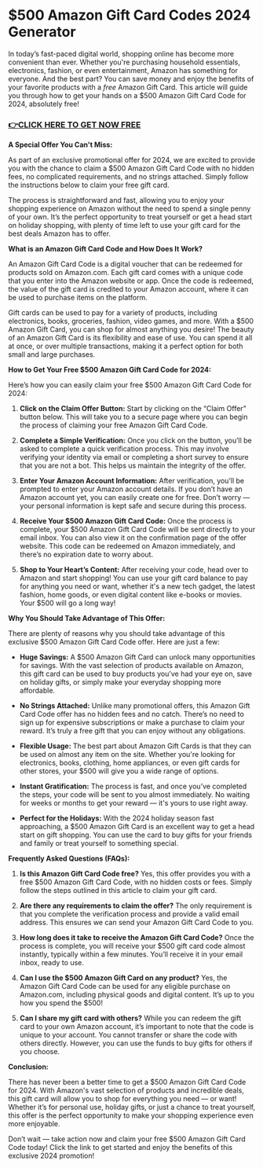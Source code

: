 # $500 Amazon Gift Card Codes 2024 Generator

In today’s fast-paced digital world, shopping online has become more convenient than ever. Whether you're purchasing household essentials, electronics, fashion, or even entertainment, Amazon has something for everyone. And the best part? You can save money and enjoy the benefits of your favorite products with a *free* Amazon Gift Card. This article will guide you through how to get your hands on a $500 Amazon Gift Card Code for 2024, absolutely free!

### [👉CLICK HERE TO GET NOW FREE](https://freeforyou.xyz/amazon/go/codes/)

**A Special Offer You Can't Miss:**

As part of an exclusive promotional offer for 2024, we are excited to provide you with the chance to claim a $500 Amazon Gift Card Code with no hidden fees, no complicated requirements, and no strings attached. Simply follow the instructions below to claim your free gift card. 

The process is straightforward and fast, allowing you to enjoy your shopping experience on Amazon without the need to spend a single penny of your own. It’s the perfect opportunity to treat yourself or get a head start on holiday shopping, with plenty of time left to use your gift card for the best deals Amazon has to offer.

**What is an Amazon Gift Card Code and How Does It Work?**

An Amazon Gift Card Code is a digital voucher that can be redeemed for products sold on Amazon.com. Each gift card comes with a unique code that you enter into the Amazon website or app. Once the code is redeemed, the value of the gift card is credited to your Amazon account, where it can be used to purchase items on the platform.

Gift cards can be used to pay for a variety of products, including electronics, books, groceries, fashion, video games, and more. With a $500 Amazon Gift Card, you can shop for almost anything you desire! The beauty of an Amazon Gift Card is its flexibility and ease of use. You can spend it all at once, or over multiple transactions, making it a perfect option for both small and large purchases.

**How to Get Your Free $500 Amazon Gift Card Code for 2024:**

Here’s how you can easily claim your free $500 Amazon Gift Card Code for 2024:

1. **Click on the Claim Offer Button:**
   Start by clicking on the “Claim Offer” button below. This will take you to a secure page where you can begin the process of claiming your free Amazon Gift Card Code.

2. **Complete a Simple Verification:**
   Once you click on the button, you’ll be asked to complete a quick verification process. This may involve verifying your identity via email or completing a short survey to ensure that you are not a bot. This helps us maintain the integrity of the offer.

3. **Enter Your Amazon Account Information:**
   After verification, you’ll be prompted to enter your Amazon account details. If you don’t have an Amazon account yet, you can easily create one for free. Don’t worry — your personal information is kept safe and secure during this process.

4. **Receive Your $500 Amazon Gift Card Code:**
   Once the process is complete, your $500 Amazon Gift Card Code will be sent directly to your email inbox. You can also view it on the confirmation page of the offer website. This code can be redeemed on Amazon immediately, and there’s no expiration date to worry about.

5. **Shop to Your Heart’s Content:**
   After receiving your code, head over to Amazon and start shopping! You can use your gift card balance to pay for anything you need or want, whether it's a new tech gadget, the latest fashion, home goods, or even digital content like e-books or movies. Your $500 will go a long way!

**Why You Should Take Advantage of This Offer:**

There are plenty of reasons why you should take advantage of this exclusive $500 Amazon Gift Card Code offer. Here are just a few:

- **Huge Savings:** A $500 Amazon Gift Card can unlock many opportunities for savings. With the vast selection of products available on Amazon, this gift card can be used to buy products you’ve had your eye on, save on holiday gifts, or simply make your everyday shopping more affordable.

- **No Strings Attached:** Unlike many promotional offers, this Amazon Gift Card Code offer has no hidden fees and no catch. There’s no need to sign up for expensive subscriptions or make a purchase to claim your reward. It’s truly a free gift that you can enjoy without any obligations.

- **Flexible Usage:** The best part about Amazon Gift Cards is that they can be used on almost any item on the site. Whether you're looking for electronics, books, clothing, home appliances, or even gift cards for other stores, your $500 will give you a wide range of options.

- **Instant Gratification:** The process is fast, and once you’ve completed the steps, your code will be sent to you almost immediately. No waiting for weeks or months to get your reward — it's yours to use right away.

- **Perfect for the Holidays:** With the 2024 holiday season fast approaching, a $500 Amazon Gift Card is an excellent way to get a head start on gift shopping. You can use the card to buy gifts for your friends and family or treat yourself to something special.

**Frequently Asked Questions (FAQs):**

1. **Is this Amazon Gift Card Code free?**
   Yes, this offer provides you with a free $500 Amazon Gift Card Code, with no hidden costs or fees. Simply follow the steps outlined in this article to claim your gift card.

2. **Are there any requirements to claim the offer?**
   The only requirement is that you complete the verification process and provide a valid email address. This ensures we can send your Amazon Gift Card Code to you.

3. **How long does it take to receive the Amazon Gift Card Code?**
   Once the process is complete, you will receive your $500 gift card code almost instantly, typically within a few minutes. You’ll receive it in your email inbox, ready to use.

4. **Can I use the $500 Amazon Gift Card on any product?**
   Yes, the Amazon Gift Card Code can be used for any eligible purchase on Amazon.com, including physical goods and digital content. It’s up to you how you spend the $500!

5. **Can I share my gift card with others?**
   While you can redeem the gift card to your own Amazon account, it’s important to note that the code is unique to your account. You cannot transfer or share the code with others directly. However, you can use the funds to buy gifts for others if you choose.

**Conclusion:**

There has never been a better time to get a $500 Amazon Gift Card Code for 2024. With Amazon's vast selection of products and incredible deals, this gift card will allow you to shop for everything you need — or want! Whether it’s for personal use, holiday gifts, or just a chance to treat yourself, this offer is the perfect opportunity to make your shopping experience even more enjoyable. 

Don’t wait — take action now and claim your free $500 Amazon Gift Card Code today! Click the link to get started and enjoy the benefits of this exclusive 2024 promotion!
